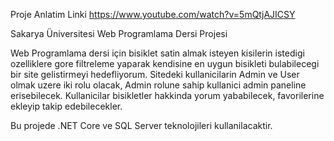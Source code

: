 Proje Anlatim Linki https://www.youtube.com/watch?v=5mQtjAJICSY

Sakarya Üniversitesi Web Programlama Dersi Projesi

Web Programlama dersi için bisiklet satin almak isteyen kisilerin istedigi ozelliklere gore filtreleme yaparak kendisine en uygun bisikleti bulabilecegi bir site gelistirmeyi hedefliyorum. Sitedeki kullanicilarin Admin ve User olmak uzere iki rolu olacak, Admin rolune sahip kullanici admin paneline erisebilecek. Kullanicilar bisikletler hakkinda yorum yababilecek, favorilerine ekleyip takip edebilecekler. 

Bu projede .NET Core ve SQL Server teknolojileri kullanilacaktir.
